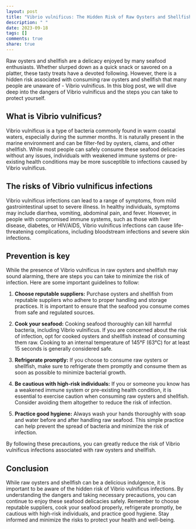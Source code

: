 ```yaml
---
layout: post
title: "Vibrio vulnificus: The Hidden Risk of Raw Oysters and Shellfish"
description: " "
date: 2023-09-18
tags: []
comments: true
share: true
---
```


Raw oysters and shellfish are a delicacy enjoyed by many seafood enthusiasts. Whether slurped down as a quick snack or savored on a platter, these tasty treats have a devoted following. However, there is a hidden risk associated with consuming raw oysters and shellfish that many people are unaware of - Vibrio vulnificus. In this blog post, we will dive deep into the dangers of Vibrio vulnificus and the steps you can take to protect yourself.

## What is Vibrio vulnificus?

Vibrio vulnificus is a type of bacteria commonly found in warm coastal waters, especially during the summer months. It is naturally present in the marine environment and can be filter-fed by oysters, clams, and other shellfish. While most people can safely consume these seafood delicacies without any issues, individuals with weakened immune systems or pre-existing health conditions may be more susceptible to infections caused by Vibrio vulnificus.

## The risks of Vibrio vulnificus infections

Vibrio vulnificus infections can lead to a range of symptoms, from mild gastrointestinal upset to severe illness. In healthy individuals, symptoms may include diarrhea, vomiting, abdominal pain, and fever. However, in people with compromised immune systems, such as those with liver disease, diabetes, or HIV/AIDS, Vibrio vulnificus infections can cause life-threatening complications, including bloodstream infections and severe skin infections.

## Prevention is key

While the presence of Vibrio vulnificus in raw oysters and shellfish may sound alarming, there are steps you can take to minimize the risk of infection. Here are some important guidelines to follow:

1. **Choose reputable suppliers:** Purchase oysters and shellfish from reputable suppliers who adhere to proper handling and storage practices. It is important to ensure that the seafood you consume comes from safe and regulated sources.

2. **Cook your seafood:** Cooking seafood thoroughly can kill harmful bacteria, including Vibrio vulnificus. If you are concerned about the risk of infection, opt for cooked oysters and shellfish instead of consuming them raw. Cooking to an internal temperature of 145°F (63°C) for at least 15 seconds is generally considered safe.

3. **Refrigerate promptly:** If you choose to consume raw oysters or shellfish, make sure to refrigerate them promptly and consume them as soon as possible to minimize bacterial growth.

4. **Be cautious with high-risk individuals:** If you or someone you know has a weakened immune system or pre-existing health condition, it is essential to exercise caution when consuming raw oysters and shellfish. Consider avoiding them altogether to reduce the risk of infection.

5. **Practice good hygiene:** Always wash your hands thoroughly with soap and water before and after handling raw seafood. This simple practice can help prevent the spread of bacteria and minimize the risk of infection.

By following these precautions, you can greatly reduce the risk of Vibrio vulnificus infections associated with raw oysters and shellfish.

## Conclusion

While raw oysters and shellfish can be a delicious indulgence, it is important to be aware of the hidden risk of Vibrio vulnificus infections. By understanding the dangers and taking necessary precautions, you can continue to enjoy these seafood delicacies safely. Remember to choose reputable suppliers, cook your seafood properly, refrigerate promptly, be cautious with high-risk individuals, and practice good hygiene. Stay informed and minimize the risks to protect your health and well-being.